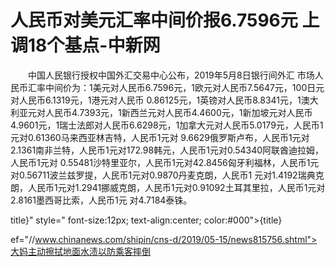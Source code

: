 # 人民币对美元汇率中间价报6.7596元 上调18个基点-中新网

　　中国人民银行授权中国外汇交易中心公布，2019年5月8日银行间外汇 市场人民币汇率中间价为：1美元对人民币6.7596元，1欧元对人民币7.5647元，100日元对人民币6.1319元，1港元对人民币 0.86125元，1英镑对人民币8.8341元，1澳大利亚元对人民币4.7393元，1新西兰元对人民币4.4600元，1新加坡元对人民币 4.9601元，1瑞士法郎对人民币6.6298元，1加拿大元对人民币5.0179元，人民币1元对0.61360马来西亚林吉特，人民币1元对 9.6629俄罗斯卢布，人民币1元对2.1361南非兰特，人民币1元对172.98韩元，人民币1元对0.54340阿联酋迪拉姆，人民币1元对 0.55481沙特里亚尔，人民币1元对42.8456匈牙利福林，人民币1元对0.56711波兰兹罗提，人民币1元对0.9870丹麦克朗，人民币1 元对1.4192瑞典克朗，人民币1元对1.2941挪威克朗，人民币1元对0.91092土耳其里拉，人民币1元对2.8161墨西哥比索，人民币1元 对4.7184泰铢。

title}" style=" font-size:12px; text-align:center; color:#000">{title}

ef="//www.chinanews.com/shipin/cns-d/2019/05-15/news815756.shtml">大妈主动擦拭地面水渍以防乘客摔倒
